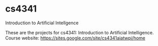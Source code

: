 # cs4341
Introduction to Artificial Intellgence

These are the projects for cs4341: Introduction to Artificial Intelligence.
Course website: https://sites.google.com/site/cs4341aiatwpi/home
